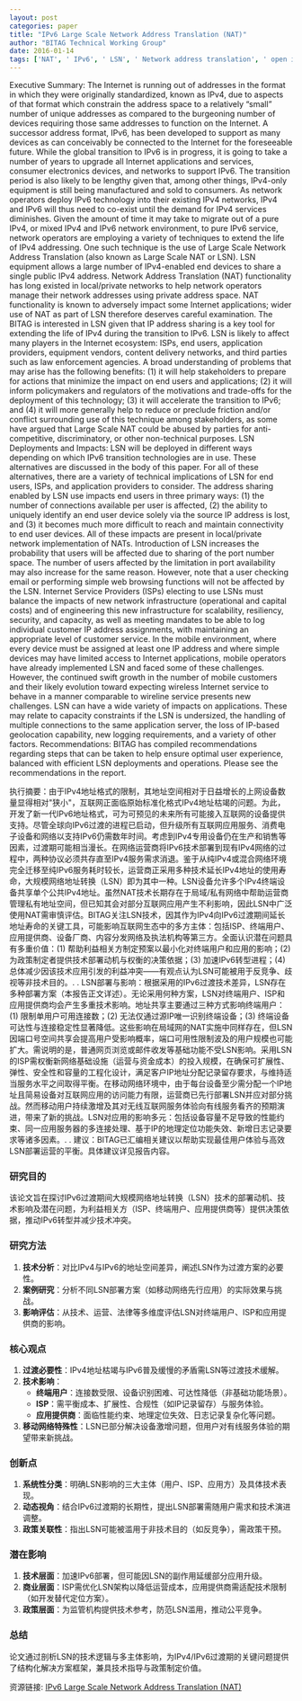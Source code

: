 ```yaml
---
layout: post
categories: paper
title: "IPv6 Large Scale Network Address Translation (NAT)"
author: "BITAG Technical Working Group"
date: 2016-01-14
tags: ['NAT', ' IPv6', ' LSN', ' Network address translation', ' open internet', ' net neutrality', ' BITAG', ' multistakeholder']
---
```


Executive Summary: The Internet is running out of addresses in the format in which they were originally standardized, known as IPv4, due to aspects of that format which constrain the address space to a relatively “small” number of unique addresses as compared to the burgeoning number of devices requiring those same addresses to function on the Internet. A successor address format, IPv6, has been developed to support as many devices as can conceivably be connected to the Internet for the foreseeable future. While the global transition to IPv6 is in progress, it is going to take a number of years to upgrade all Internet applications and services, consumer electronics devices, and networks to support IPv6. The transition period is also likely to be lengthy given that, among other things, IPv4-only equipment is still being manufactured and sold to consumers. As network operators deploy IPv6 technology into their existing IPv4 networks, IPv4 and IPv6 will thus need to co-exist until the demand for IPv4 services diminishes. Given the amount of time it may take to migrate out of a pure IPv4, or mixed IPv4 and IPv6 network environment, to pure IPv6 service, network operators are employing a variety of techniques to extend the life of IPv4 addressing. One such technique is the use of Large Scale Network Address Translation (also known as Large Scale NAT or LSN). LSN equipment allows a large number of IPv4-enabled end devices to share a single public IPv4 address. Network Address Translation (NAT) functionality has long existed in local/private networks to help network operators manage their network addresses using private address space. NAT functionality is known to adversely impact some Internet applications; wider use of NAT as part of LSN therefore deserves careful examination. The BITAG is interested in LSN given that IP address sharing is a key tool for extending the life of IPv4 during the transition to IPv6.  LSN is likely to affect many players in the Internet ecosystem: ISPs, end users, application providers, equipment vendors, content delivery networks, and third parties such as law enforcement agencies. A broad understanding of problems that may arise has the following benefits: (1) it will help stakeholders to prepare for actions that minimize the impact on end users and applications; (2) it will inform policymakers and regulators of the motivations and trade-offs for the deployment of this technology; (3) it will accelerate the transition to IPv6; and (4) it will more generally help to reduce or preclude friction and/or conflict surrounding use of this technique among stakeholders, as some have argued that Large Scale NAT could be abused by parties for anti-competitive, discriminatory, or other non-technical purposes. LSN Deployments and Impacts: LSN will be deployed in different ways depending on which IPv6 transition technologies are in use. These alternatives are discussed in the body of this paper. For all of these alternatives, there are a variety of technical implications of LSN for end users, ISPs, and application providers to consider. The address sharing enabled by LSN use impacts end users in three primary ways: (1) the number of connections available per user is affected, (2) the ability to uniquely identify an end user device solely via the source IP address is lost, and (3) it becomes much more difficult to reach and maintain connectivity to end user devices.  All of these impacts are present in local/private network implementation of NATs.  Introduction of LSN increases the probability that users will be affected due to sharing of the port number space. The number of users affected by the limitation in port availability may also increase for the same reason.  However, note that a user checking email or performing simple web browsing functions will not be affected by the LSN. Internet Service Providers (ISPs) electing to use LSNs must balance the impacts of new network infrastructure (operational and capital costs) and of engineering this new infrastructure for scalability, resiliency, security, and capacity, as well as meeting mandates to be able to log individual customer IP address assignments, with maintaining an appropriate level of customer service.  In the mobile environment, where every device must be assigned at least one IP address and where simple devices may have limited access to Internet applications, mobile operators have already implemented LSN and faced some of these challenges. However, the continued swift growth in the number of mobile customers and their likely evolution toward expecting wireless Internet service to behave in a manner comparable to wireline service presents new challenges. LSN can have a wide variety of impacts on applications. These may relate to capacity constraints if the LSN is undersized, the handling of multiple connections to the same application server, the loss of IP-based geolocation capability, new logging requirements, and a variety of other factors. Recommendations: BITAG has compiled recommendations regarding steps that can be taken to help ensure optimal user experience, balanced with efficient LSN deployments and operations. Please see the recommendations in the report.

执行摘要：由于IPv4地址格式的限制，其地址空间相对于日益增长的上网设备数量显得相对"狭小"，互联网正面临原始标准化格式IPv4地址枯竭的问题。为此，开发了新一代IPv6地址格式，可为可预见的未来所有可能接入互联网的设备提供支持。尽管全球向IPv6过渡的进程已启动，但升级所有互联网应用服务、消费电子设备和网络以支持IPv6仍需数年时间。考虑到IPv4专用设备仍在生产和销售等因素，过渡期可能相当漫长。在网络运营商将IPv6技术部署到现有IPv4网络的过程中，两种协议必须共存直至IPv4服务需求消退。鉴于从纯IPv4或混合网络环境完全迁移至纯IPv6服务耗时较长，运营商正采用多种技术延长IPv4地址的使用寿命，大规模网络地址转换（LSN）即为其中一种。LSN设备允许多个IPv4终端设备共享单个公共IPv4地址。虽然NAT技术长期存在于局域/私有网络中帮助运营商管理私有地址空间，但已知其会对部分互联网应用产生不利影响，因此LSN中广泛使用NAT需审慎评估。BITAG关注LSN技术，因其作为IPv4向IPv6过渡期间延长地址寿命的关键工具，可能影响互联网生态中的多方主体：包括ISP、终端用户、应用提供商、设备厂商、内容分发网络及执法机构等第三方。全面认识潜在问题具有多重价值：(1) 帮助利益相关方制定预案以最小化对终端用户和应用的影响；(2) 为政策制定者提供技术部署动机与权衡的决策依据；(3) 加速IPv6转型进程；(4) 总体减少因该技术应用引发的利益冲突——有观点认为LSN可能被用于反竞争、歧视等非技术目的。. . LSN部署与影响：根据采用的IPv6过渡技术差异，LSN存在多种部署方案（本报告正文详述）。无论采用何种方案，LSN对终端用户、ISP和应用提供商均会产生多重技术影响。地址共享主要通过三种方式影响终端用户：(1) 限制单用户可用连接数；(2) 无法仅通过源IP唯一识别终端设备；(3) 终端设备可达性与连接稳定性显著降低。这些影响在局域网的NAT实施中同样存在，但LSN因端口号空间共享会提高用户受影响概率，端口可用性限制波及的用户规模也可能扩大。需说明的是，普通网页浏览或邮件收发等基础功能不受LSN影响。采用LSN的ISP需权衡新网络基础设施（运营与资金成本）的投入规模，在确保可扩展性、弹性、安全性和容量的工程化设计，满足客户IP地址分配记录留存要求，与维持适当服务水平之间取得平衡。在移动网络环境中，由于每台设备至少需分配一个IP地址且简易设备对互联网应用的访问能力有限，运营商已先行部署LSN并应对部分挑战。然而移动用户持续激增及其对无线互联网服务体验向有线服务看齐的预期演进，带来了新的挑战。LSN对应用的影响多元：包括设备容量不足导致的性能约束、同一应用服务器的多连接处理、基于IP的地理定位功能失效、新增日志记录要求等诸多因素。. . 建议：BITAG已汇编相关建议以帮助实现最佳用户体验与高效LSN部署运营的平衡。具体建议详见报告内容。

### 研究目的  
该论文旨在探讨IPv6过渡期间大规模网络地址转换（LSN）技术的部署动机、技术影响及潜在问题，为利益相关方（ISP、终端用户、应用提供商等）提供决策依据，推动IPv6转型并减少技术冲突。

### 研究方法  
1. **技术分析**：对比IPv4与IPv6的地址空间差异，阐述LSN作为过渡方案的必要性。  
2. **案例研究**：分析不同LSN部署方案（如移动网络先行应用）的实际效果与挑战。  
3. **影响评估**：从技术、运营、法律等多维度评估LSN对终端用户、ISP和应用提供商的影响。  

### 核心观点  
1. **过渡必要性**：IPv4地址枯竭与IPv6普及缓慢的矛盾需LSN等过渡技术缓解。  
2. **技术影响**：  
   - **终端用户**：连接数受限、设备识别困难、可达性降低（非基础功能场景）。  
   - **ISP**：需平衡成本、扩展性、合规性（如IP记录留存）与服务体验。  
   - **应用提供商**：面临性能约束、地理定位失效、日志记录复杂化等问题。  
3. **移动网络特殊性**：LSN已部分解决设备激增问题，但用户对有线服务体验的期望带来新挑战。  

### 创新点  
1. **系统性分类**：明确LSN影响的三大主体（用户、ISP、应用方）及具体技术表现。  
2. **动态视角**：结合IPv6过渡期的长期性，提出LSN部署需随用户需求和技术演进调整。  
3. **政策关联性**：指出LSN可能被滥用于非技术目的（如反竞争），需政策干预。  

### 潜在影响  
1. **技术层面**：加速IPv6部署，但可能因LSN的副作用延缓部分应用升级。  
2. **商业层面**：ISP需优化LSN架构以降低运营成本，应用提供商需适配技术限制（如开发替代定位方案）。  
3. **政策层面**：为监管机构提供技术参考，防范LSN滥用，推动公平竞争。  

### 总结  
论文通过剖析LSN的技术逻辑与多主体影响，为IPv4/IPv6过渡期的关键问题提供了结构化解决方案框架，兼具技术指导与政策制定价值。

资源链接: [IPv6 Large Scale Network Address Translation (NAT)](https://papers.ssrn.com/sol3/papers.cfm?abstract_id=2701488)
